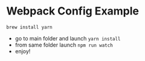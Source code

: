 # Webpack Config Example

```shell
brew install yarn
```
- go to main folder and launch ```yarn install```
- from same folder launch ```npm run watch```
- enjoy!

